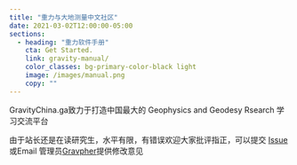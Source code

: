 ```yaml
---
title: "重力与大地测量中文社区"
date: 2021-03-02T12:00:00-05:00
sections:
  - heading: "重力软件手册"
    cta: Get Started.
    link: gravity-manual/
    color_classes: bg-primary-color-black light
    image: /images/manual.png
    copy: ""
---
```


GravityChina.ga致力于打造中国最大的 Geophysics and Geodesy Rsearch 学习交流平台

由于站长还是在读研究生，水平有限，有错误欢迎大家批评指正，可以提交 [Issue](https://github.com/Gravity-Geodesy-China-Community/Gravity-Geodesy-China-Community.github.io/issues) 或Email 管理员[Gravpher](mailto:**admin@gravitychina.ga**)提供修改意见



